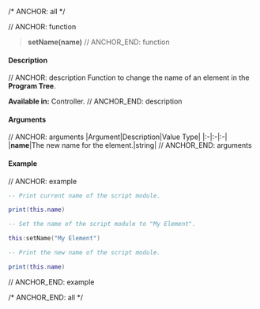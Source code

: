 /* ANCHOR: all */

// ANCHOR: function
>**setName(name)**
// ANCHOR_END: function

#### Description

// ANCHOR: description
Function to change the name of an element in the **Program Tree**.

**Available in:** Controller.
// ANCHOR_END: description

#### Arguments

// ANCHOR: arguments
|Argument|Description|Value Type|
|:-|:-|:-|
|**name**|The new name for the element.|string|
// ANCHOR_END: arguments

#### Example

// ANCHOR: example
```lua
-- Print current name of the script module.

print(this.name)

-- Set the name of the script module to "My Element".

this:setName("My Element")

-- Print the new name of the script module.

print(this.name)
```
// ANCHOR_END: example

/* ANCHOR_END: all */